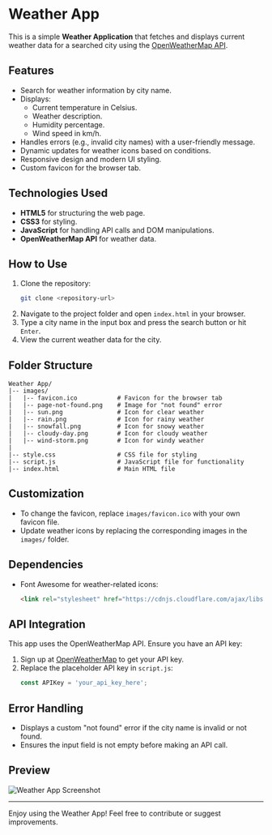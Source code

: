 # Weather App

This is a simple **Weather Application** that fetches and displays current weather data for a searched city using the [OpenWeatherMap API](https://openweathermap.org/).

## Features
- Search for weather information by city name.
- Displays:
  - Current temperature in Celsius.
  - Weather description.
  - Humidity percentage.
  - Wind speed in km/h.
- Handles errors (e.g., invalid city names) with a user-friendly message.
- Dynamic updates for weather icons based on conditions.
- Responsive design and modern UI styling.
- Custom favicon for the browser tab.

## Technologies Used
- **HTML5** for structuring the web page.
- **CSS3** for styling.
- **JavaScript** for handling API calls and DOM manipulations.
- **OpenWeatherMap API** for weather data.

## How to Use
1. Clone the repository:
   ```bash
   git clone <repository-url>
   ```
2. Navigate to the project folder and open `index.html` in your browser.
3. Type a city name in the input box and press the search button or hit `Enter`.
4. View the current weather data for the city.

## Folder Structure
```
Weather App/
|-- images/
|   |-- favicon.ico           # Favicon for the browser tab
|   |-- page-not-found.png    # Image for "not found" error
|   |-- sun.png               # Icon for clear weather
|   |-- rain.png              # Icon for rainy weather
|   |-- snowfall.png          # Icon for snowy weather
|   |-- cloudy-day.png        # Icon for cloudy weather
|   |-- wind-storm.png        # Icon for windy weather
|
|-- style.css                 # CSS file for styling
|-- script.js                 # JavaScript file for functionality
|-- index.html                # Main HTML file
```

## Customization
- To change the favicon, replace `images/favicon.ico` with your own favicon file.
- Update weather icons by replacing the corresponding images in the `images/` folder.

## Dependencies
- Font Awesome for weather-related icons:
  ```html
  <link rel="stylesheet" href="https://cdnjs.cloudflare.com/ajax/libs/font-awesome/6.7.1/css/all.min.css">
  ```

## API Integration
This app uses the OpenWeatherMap API. Ensure you have an API key:
1. Sign up at [OpenWeatherMap](https://openweathermap.org/) to get your API key.
2. Replace the placeholder API key in `script.js`:
   ```javascript
   const APIKey = 'your_api_key_here';
   ```

## Error Handling
- Displays a custom "not found" error if the city name is invalid or not found.
- Ensures the input field is not empty before making an API call.

## Preview
![Weather App Screenshot](images/preview.png)

---

Enjoy using the Weather App! Feel free to contribute or suggest improvements.
